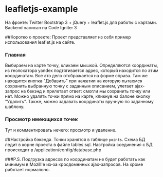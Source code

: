 # leafletjs-example

На фронте: Twitter Bootstrap 3 + jQuery + leaflet.js для работы с картами.
Backend написан на Code Igniter 3

##Коротко о проекте:
Проект представляет из себя пример использования leaflet.js на сайте.
### Главная
Выбираем на карте точку, кликаем мышкой. Определяются координаты, 
из геолокатора yandex подтягивается адрес, который находится по этим координатам.
Все это дело отображается на форме справа. Там же находится кнопка "Добавить" при
нажатии на которую пытаемся сохранить выбранную точку с заданным описанием,
улетает ajax-запрос на бекэнд и прилетает ответ: смогли мы сохранить
точку или нет.
Можно удалять точки прямо на карте, кликнув на балоне кнопку "Удалить".
Также, можно задавать координаты вручную по заданному шаблону.
### Просмотр имеющихся точек
Тут и комментировать нечего: просмотр и удаление.

##Настройка бэкэнда.
Точки хранятся в таблице `points`. Схема БД ледит в корне проекта в файле tables.sql.
Настройка соединения с БД происходит в /application/config/database.php

###P.S.
Подгрузка адресов по координатам не будет работать как минимум в Mozill'e из-за кросдоменных ajax-запросов.
На хроме работает нормально.